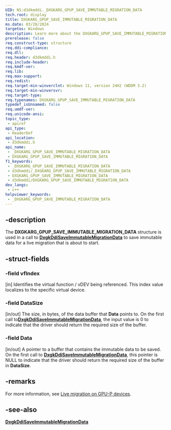 ```yaml
---
UID: NS:d3dkmddi._DXGKARG_GPUP_SAVE_IMMUTABLE_MIGRATION_DATA
tech.root: display
title: DXGKARG_GPUP_SAVE_IMMUTABLE_MIGRATION_DATA
ms.date: 03/28/2024
targetos: Windows
description: Learn more about the DXGKARG_GPUP_SAVE_IMMUTABLE_MIGRATION_DATA structure.
prerelease: false
req.construct-type: structure
req.ddi-compliance: 
req.dll: 
req.header: d3dkmddi.h
req.include-header: 
req.kmdf-ver: 
req.lib: 
req.max-support: 
req.redist: 
req.target-min-winverclnt: Windows 11, version 24H2 (WDDM 3.2)
req.target-min-winversvr: 
req.target-type: 
req.typenames: DXGKARG_GPUP_SAVE_IMMUTABLE_MIGRATION_DATA
typedef_isUnnamed: false
req.umdf-ver: 
req.unicode-ansi: 
topic_type:
 - apiref
api_type:
 - HeaderDef
api_location:
 - d3dkmddi.h
api_name:
 - _DXGKARG_GPUP_SAVE_IMMUTABLE_MIGRATION_DATA
 - DXGKARG_GPUP_SAVE_IMMUTABLE_MIGRATION_DATA
f1_keywords:
 - _DXGKARG_GPUP_SAVE_IMMUTABLE_MIGRATION_DATA
 - d3dkmddi/_DXGKARG_GPUP_SAVE_IMMUTABLE_MIGRATION_DATA
 - DXGKARG_GPUP_SAVE_IMMUTABLE_MIGRATION_DATA
 - d3dkmddi/DXGKARG_GPUP_SAVE_IMMUTABLE_MIGRATION_DATA
dev_langs:
 - c++
helpviewer_keywords:
 - _DXGKARG_GPUP_SAVE_IMMUTABLE_MIGRATION_DATA
---
```


## -description

The **DXGKARG_GPUP_SAVE_IMMUTABLE_MIGRATION_DATA** structure is used in a call to [**DxgkDdiSaveImmutableMigrationData**](nc-d3dkmddi-dxgkddi_saveimmutablemigrationdata.md) to save immutable data for a live migration that is about to start.

## -struct-fields

### -field vfIndex

[in] Identifies the virtual function / vDEV being referenced. This index value localizes to the specific virtual device.

### -field DataSize

[in/out] The size, in bytes, of the data buffer that **Data** points to. On the first call to[**DxgkDdiSaveImmutableMigrationData**](nc-d3dkmddi-dxgkddi_saveimmutablemigrationdata.md), the input value is 0 to indicate that the driver should return the required size of the buffer.

### -field Data

[in/out] A pointer to a buffer that contains the immutable data to be saved. On the first call to [**DxgkDdiSaveImmutableMigrationData**](nc-d3dkmddi-dxgkddi_saveimmutablemigrationdata.md), this pointer is NULL to indicate that the driver should return the required size of the buffer in **DataSize**.

## -remarks

For more information, see [Live migration on GPU-P devices](/windows-hardware/drivers/display/live-migration-on-gpup-devices).

## -see-also

[**DxgkDdiSaveImmutableMigrationData**](nc-d3dkmddi-dxgkddi_saveimmutablemigrationdata.md)

